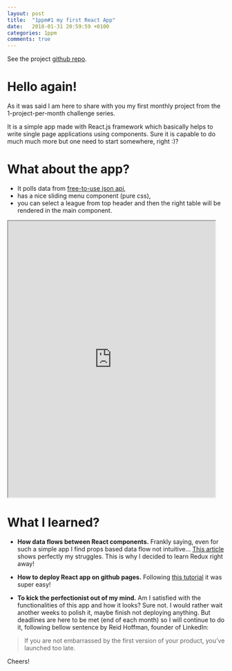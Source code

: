 ```yaml
---
layout: post
title:  "1ppm#1 my first React App"
date:   2018-01-31 20:59:59 +0100
categories: 1ppm
comments: true
---
```


See the project [github repo](https://github.com/archiewald/football-stats-reactjs).

# Hello again!

As it was said I am here to share with you my first monthly project from the 1-project-per-month challenge series.

It is a simple app made with React.js framework which basically helps to write single page applications using components. Sure it is capable to do much much more but one need to start somewhere, right :)?

# What about the app?

* It polls data from [free-to-use json api](https://www.football-data.org/),
* has a nice sliding menu component (pure css),
* you can select a league from top header and then the right table will be rendered in the main component.

<iframe src="https://archiewald.github.io/football-stats-reactjs/" height='640px' width='480px'></iframe>

# What I learned?

* __How data flows between React components.__ Frankly saying, even for such a simple app I find props based data flow not intuitive... [This article](https://medium.com/dailyjs/when-do-i-know-im-ready-for-redux-f34da253c85f) shows perfectly my struggles. This is why I decided to learn Redux right away!

* __How to deploy React app on github pages.__ Following [this tutorial](https://github.com/gitname/react-gh-pages) it was super easy!

* __To kick the perfectionist out of my mind.__ Am I satisfied with the functionalities of this app and how it looks? Sure not. I would rather wait another weeks to polish it, maybe finish not deploying anything. But deadlines are here to be met (end of each month) so I will continue to do it, following bellow sentence by Reid Hoffman, founder of LinkedIn:

> If you are not embarrassed by the first version of your product, you’ve launched too late.

Cheers!